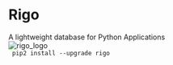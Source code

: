 # Rigo
A lightweight database for Python Applications
<br>
![rigo_logo](http://ceres-ai.com:6765/static/logo-rigo.jpg)<br>
<code>
  pip2 install --upgrade rigo
  </code>

